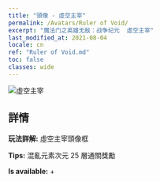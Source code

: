 ```yaml
---
title: "頭像 - 虛空主宰"
permalink: /Avatars/Ruler of Void/
excerpt: "魔法门之英雄无敌：战争纪元  虛空主宰"
last_modified_at: 2021-08-04
locale: cn
ref: "Ruler of Void.md"
toc: false
classes: wide
---
```

 ![虛空主宰](/images/a/avatarFrame_42.png)

## 詳情

 **玩法詳解:** 虛空主宰頭像框 

 **Tips:** 混亂元素次元 25 層通關獎勵 

 **Is available:**  + 

